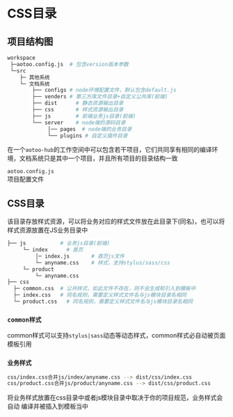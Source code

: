 # CSS目录  

## 项目结构图

```bash
workspace
 ├─aotoo.config.js  # 包含version版本参数
 └─src
    ├─ 其他系统
    └─ 文档系统
        ├── configs # node环境配置文件，默认包含default.js
        ├── venders # 第三方库文件目录+自定义公共库(前端)
        ├── dist      # 静态资源输出目录
        ├── css       # 样式资源输出目录
        ├── js        # 前端业务js目录(前端)
        └── server    # node端的源码目录
             │── pages  # node端的业务目录
             └── plugins # 自定义插件目录
```

在一个`aotoo-hub`的工作空间中可以包含若干项目，它们共同享有相同的编译环境，文档系统只是其中一个项目，并且所有项目的目录结构一致

`aotoo.config.js`  
项目配置文件  

## CSS目录

该目录存放样式资源，可以将业务对应的样式文件放在此目录下(同名)，也可以将样式资源放置在JS业务目录中  

```bash
├── js           # 业务js目录(前端)
     └─ index      # 首页
         │─ index.js       # 首页js文件
         └─ anyname.css    # 样式，支持stylus/sass/css
     └─ product
         └─ anyname.css
├── css
  ├─ common.css  # 公共样式，如此文件不存在，则不会生成和引入到模板中
  ├─ index.css   # 同名规则，需要定义样式文件名与js模块目录名相同
  └─ product.css   # 同名规则，需要定义样式文件名与js模块目录名相同
```

### `common样式`  

common样式可以支持`stylus|sass`动态等动态样式，common样式必自动被页面模板引用

### `业务样式`  

```bash
css/index.css合并js/index/anyname.css --> dist/css/index.css  
css/product.css合并js/product/anyname.css --> dist/css/product.css  
```

将业务样式放置在css目录中或者js模块目录中取决于你的项目规范，业务样式会自动
编译并被插入到模板当中
